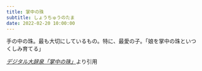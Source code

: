 ```yaml
---
title: 掌中の珠
subtitle: しょうちゅうのたま
date: 2022-02-20 10:00:00
---
```


手の中の珠。最も大切にしているもの。特に、最愛の子。「娘を掌中の珠といつくしみ育てる」

<cite>[デジタル大辞泉「掌中の珠」](https://dictionary.goo.ne.jp/word/%E6%8E%8C%E4%B8%AD%E3%81%AE%E7%8F%A0/)</cite>より引用